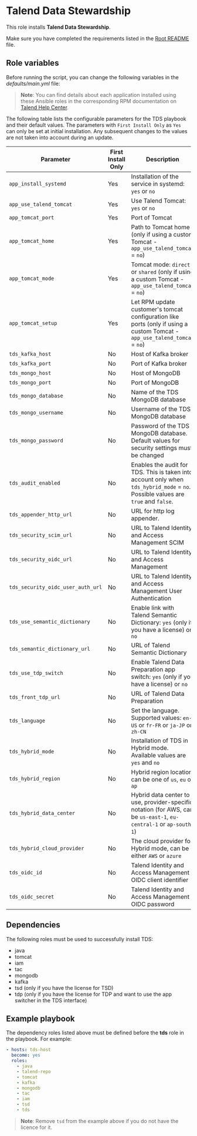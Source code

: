# Talend Data Stewardship

This role installs **Talend Data Stewardship**.

Make sure you have completed the requirements listed in the [Root README](../../../README.md) file.

## Role variables

Before running the script, you can change the following variables in the *defaults/main.yml* file:

> **Note**: You can find details about each application installed using these Ansible roles in the corresponding RPM documentation on [Talend Help Center](https://help.talend.com/search/all?query=rpm&content-lang=en-US).

The following table lists the configurable parameters for the TDS playbook and their default values.
The parameters with `First Install Only` as `Yes` can only be set at initial installation. Any subsequent changes to the values are not taken into account during an update.

| Parameter                         | First Install Only | Description                                                                                                                | Default                      |
| --------------------------------- | ------------------ | -------------------------------------------------------------------------------------------------------------------------- | ---------------------------- |
| `app_install_systemd`             | Yes                | Installation of the service in systemd: `yes` or `no`                                                                      | `yes`                        |
| `app_use_talend_tomcat`           | Yes                | Use Talend Tomcat: `yes` or `no`                                                                                           | `yes`                        |
| `app_tomcat_port`                 | Yes                | Port of Tomcat                                                                                                             | `19999`                      |
| `app_tomcat_home`                 | Yes                | Path to Tomcat home (only if using a custom Tomcat - `app_use_talend_tomcat` = `no`)                                       | `/opt/tomcat`                |
| `app_tomcat_mode`                 | Yes                | Tomcat mode: `direct` or `shared` (only if using a custom Tomcat - `app_use_talend_tomcat` = `no`)                         | `direct`                     |
| `app_tomcat_setup`                | Yes                | Let RPM update customer's tomcat configuration like ports (only if using a custom Tomcat - `app_use_talend_tomcat` = `no`) | `no`                         |
| `tds_kafka_host`                  | No                 | Host of Kafka broker                                                                                                       | `localhost`                  |
| `tds_kafka_port`                  | No                 | Port of Kafka broker                                                                                                       | `9092`                       |
| `tds_mongo_host`                  | No                 | Host of MongoDB                                                                                                            | `localhost`                  |
| `tds_mongo_port`                  | No                 | Port of MongoDB                                                                                                            | `27017`                      |
| `tds_mongo_database`              | No                 | Name of the TDS MongoDB database                                                                                           | `tds`                        |
| `tds_mongo_username`              | No                 | Username of the TDS MongoDB database                                                                                       | `tds-user`                   |
| `tds_mongo_password`              | No                 | Password of the TDS MongoDB database. Default values for security settings must be changed                                 | `duser`                      |
| `tds_audit_enabled`               | No                 | Enables the audit for TDS. This is taken into account only when `tds_hybrid_mode` = `no`. Possible values are `true` and `false`. | `true`                |
| `tds_appender_http_url`           | No                 | URL for http log appender.                                                                                                 | `http://localhost:8057/`     |
| `tds_security_scim_url`           | No                 | URL to Talend Identity and Access Management SCIM                                                                          | `http://localhost:9080/scim` |
| `tds_security_oidc_url`           | No                 | URL to Talend Identity and Access Management                                                                               | `http://localhost:9080/oidc` |
| `tds_security_oidc_user_auth_url` | No                 | URL to Talend Identity and Access Management User Authentication                                                           | `http://localhost:9080/oidc` |
| `tds_use_semantic_dictionary`     | No                 | Enable link with Talend Semantic Dictionary: `yes` (only if you have a license) or `no`                                    | `yes`                        |
| `tds_semantic_dictionary_url`     | No                 | URL of Talend Semantic Dictionary                                                                                          | `http://localhost:8187`      |
| `tds_use_tdp_switch`              | No                 | Enable Talend Data Preparation app switch: `yes` (only if you have a license) or `no`                                      | no                           |
| `tds_front_tdp_url`               | No                 | URL of Talend Data Preparation                                                                                             | `http://localhost:9999`      |
| `tds_language`                    | No                 | Set the language. Supported values: `en-US` or `fr-FR` or `ja-JP` or `zh-CN`                                               | `en-US`                      |
| `tds_hybrid_mode`                 | No                 | Installation of TDS in Hybrid mode. Available values are `yes` and `no`                                                    | `no`                         |
| `tds_hybrid_region`               | No                 | Hybrid region location, can be one of `us`, `eu` or `ap`                                                                   | `us`                         |
| `tds_hybrid_data_center`          | No                 | Hybrid data center to use, provider-specific notation (for AWS, can be `us-east-1`, `eu-central-1` or `ap-south-1`)        | `us-east-1`                  |
| `tds_hybrid_cloud_provider`       | No                 | The cloud provider for Hybrid mode, can be either `AWS` or `azure`                                                         | `AWS`                        |
| `tds_oidc_id`                     | No                 | Talend Identity and Access Management OIDC client identifier                                                               | `tl6K6ac7tSE-LQ`             |
| `tds_oidc_secret`                 | No                 | Talend Identity and Access Management OIDC password                                                                        | `sLbyFKTzM8F0dTL10mHd3A`     |

## Dependencies

The following roles must be used to successfully install TDS:

- java
- tomcat
- iam
- tac
- mongodb
- kafka
- tsd (only if you have the license for TSD)
- tdp (only if you have the license for TDP and want to use the app switcher in the TDS interface)

## Example playbook

The dependency roles listed above must be defined before the **tds** role in the playbook. For example:

```yaml
- hosts: tds-host
  become: yes
  roles:
    - java
    - talend-repo
    - tomcat
    - kafka
    - mongodb
    - tac
    - iam
    - tsd
    - tds
```

> **Note**: Remove `tsd` from the example above if you do not have the licence for it.
